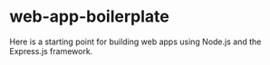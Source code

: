 # web-app-boilerplate
Here is a starting point for building web apps using Node.js and the Express.js framework.
